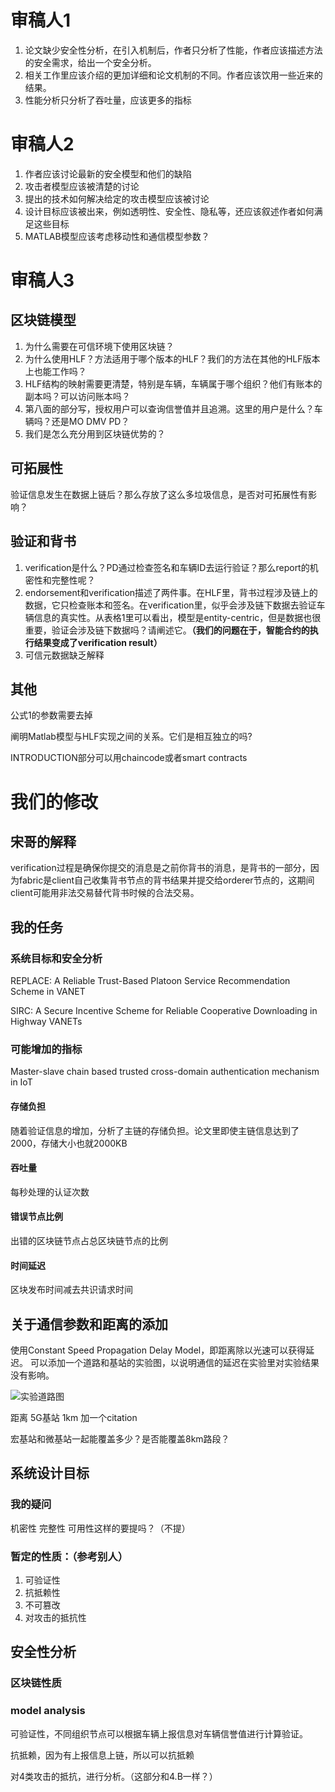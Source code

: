 # 审稿人1

1. 论文缺少安全性分析，在引入机制后，作者只分析了性能，作者应该描述方法的安全需求，给出一个安全分析。
2. 相关工作里应该介绍的更加详细和论文机制的不同。作者应该饮用一些近来的结果。
3. 性能分析只分析了吞吐量，应该更多的指标

# 审稿人2

1. 作者应该讨论最新的安全模型和他们的缺陷
2. 攻击者模型应该被清楚的讨论
3. 提出的技术如何解决给定的攻击模型应该被讨论
4. 设计目标应该被出来，例如透明性、安全性、隐私等，还应该叙述作者如何满足这些目标
5. MATLAB模型应该考虑移动性和通信模型参数？

# 审稿人3

## 区块链模型

1. 为什么需要在可信环境下使用区块链？
2. 为什么使用HLF？方法适用于哪个版本的HLF？我们的方法在其他的HLF版本上也能工作吗？
3. HLF结构的映射需要更清楚，特别是车辆，车辆属于哪个组织？他们有账本的副本吗？可以访问账本吗？
4. 第八面的部分写，授权用户可以查询信誉值并且追溯。这里的用户是什么？车辆吗？还是MO DMV PD？
5. 我们是怎么充分用到区块链优势的？

## 可拓展性

验证信息发生在数据上链后？那么存放了这么多垃圾信息，是否对可拓展性有影响？

## 验证和背书

1. verification是什么？PD通过检查签名和车辆ID去运行验证？那么report的机密性和完整性呢？
2. endorsement和verification描述了两件事。在HLF里，背书过程涉及链上的数据，它只检查账本和签名。在verification里，似乎会涉及链下数据去验证车辆信息的真实性。从表格1里可以看出，模型是entity-centric，但是数据也很重要，验证会涉及链下数据吗？请阐述它。**（我们的问题在于，智能合约的执行结果变成了verification result）**
3. 可信元数据缺乏解释

## 其他

公式1的参数需要去掉

阐明Matlab模型与HLF实现之间的关系。它们是相互独立的吗?

INTRODUCTION部分可以用chaincode或者smart contracts





# 我们的修改

## 宋哥的解释

verification过程是确保你提交的消息是之前你背书的消息，是背书的一部分，因为fabric是client自己收集背书节点的背书结果并提交给orderer节点的，这期间client可能用非法交易替代背书时候的合法交易。

## 我的任务

### 系统目标和安全分析

REPLACE: A Reliable Trust-Based Platoon Service Recommendation Scheme in VANET

SIRC: A Secure Incentive Scheme for Reliable Cooperative Downloading in Highway VANETs

### 可能增加的指标

Master-slave chain based trusted cross-domain authentication mechanism in IoT

#### 存储负担

随着验证信息的增加，分析了主链的存储负担。论文里即使主链信息达到了2000，存储大小也就2000KB

#### 吞吐量

每秒处理的认证次数

#### 错误节点比例

出错的区块链节点占总区块链节点的比例

#### 时间延迟

区块发布时间减去共识请求时间





## 关于通信参数和距离的添加

使用Constant Speed Propagation Delay Model，即距离除以光速可以获得延迟。        可以添加一个道路和基站的实验图，以说明通信的延迟在实验里对实验结果没有影响。

![实验道路图](https://github.com/enzeyu/notesForRecord/tree/main/pictures/roadFigure.jpg)

距离 5G基站 1km 加一个citation 

宏基站和微基站一起能覆盖多少？是否能覆盖8km路段？





## 系统设计目标

### 我的疑问

机密性 完整性 可用性这样的要提吗？（不提）

### 暂定的性质：（参考别人）

1. 可验证性
2. 抗抵赖性
3. 不可篡改
4. 对攻击的抵抗性



## 安全性分析

### 区块链性质

### model analysis





可验证性，不同组织节点可以根据车辆上报信息对车辆信誉值进行计算验证。

抗抵赖，因为有上报信息上链，所以可以抗抵赖

对4类攻击的抵抗，进行分析。（这部分和4.B一样？）